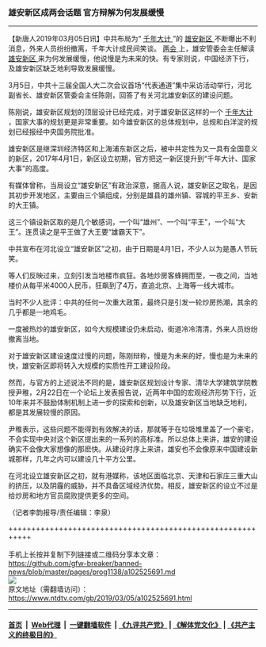 ### 雄安新区成两会话题 官方辩解为何发展缓慢
------------------------

<div class="post_content">
 <p>
  【新唐人2019年03月05日讯】中共布局为“
  <a href="https://www.ntdtv.com/gb/千年大计.htm">
   千年大计
  </a>
  ”的
  <a href="https://www.ntdtv.com/gb/雄安新区.htm">
   雄安新区
  </a>
  不断曝出不利消息，外来人员纷纷撤离，千年大计成民间笑谈。
  <a href="https://www.ntdtv.com/gb/两会.htm">
   两会
  </a>
  上，雄安管委会主任解读
  <a href="https://www.ntdtv.com/gb/雄安新区.htm">
   雄安新区
  </a>
  来为何发展缓慢，他说慢是为未来的快。有专家则说，中国经济下行，及雄安新区缺乏地利导致发展缓慢。
 </p>
 <p>
  3月5日，中共十三届全国人大二次会议首场“代表通道”集中采访活动举行，河北副省长、雄安新区管委会主任陈刚，回答了有关河北雄安新区的建设问题。
 </p>
 <p>
  陈刚说，雄安新区规划的顶层设计已经完成，对于雄安新区这样的一个
  <a href="https://www.ntdtv.com/gb/千年大计.htm">
   千年大计
  </a>
  ，国家大事的规划更是非常重要。如今雄安新区的总体规划中，总规和白洋淀的规划已经报经中央国务院批准。
 </p>
 <p>
  雄安新区是继深圳经济特区和上海浦东新区之后，被中共定性为又一具有全国意义的新区，2017年4月1日，新区设立初期，官方把这一新区提升到“千年大计、国家大事”的高度。
 </p>
 <p>
  有媒体曾称，当局设立“雄安新区”有政治深意，据高人说，雄安新区之取名，是因其初步开发地区，主要由三个镇组成，分别是雄县的雄州镇、容城的平王乡、安新的大王镇。
 </p>
 <p>
  这三个镇设新区取的是几个敏感词，一个叫“雄州”、一个叫“平王”，一个叫“大王”。连贯读之是平王做了大王要“雄霸天下”。
 </p>
 <p>
  中共宣布在河北设立“雄安新区”之初，由于日期是4月1日，不少人以为是愚人节玩笑。
 </p>
 <p>
  等人们反映过来，立刻引发当地楼市疯狂。各地炒房客蜂拥而至，一夜之间，当地楼价从每平米4000人民币，狂飙到了4万，直追北京、上海等一线大城市。
 </p>
 <p>
  当时不少人批评：中共的任何一次重大政策，最终只是引发一轮炒房热潮，其余的几乎都是一地鸡毛。
 </p>
 <p>
  一度被热炒的雄安新区，如今大规模建设仍未启动，街道冷冷清清，外来人员纷纷撤离当地。
 </p>
 <p>
  对于雄安新区建设速度过慢的问题，陈刚辩称，慢是为未来的好，慢也是为未来的快，雄安新区即将转入大规模的实质性开工建设阶段。
 </p>
 <p>
  然而，与官方的上述说法不同的是，雄安新区规划设计专家、清华大学建筑学院教授尹稚，2月22日在一个论坛上发表报告说，近两年中国的宏观经济形势下行，近10年来并不鼓励体制机制上进一步的探索和创新，以及雄安新区当地缺乏地利，都是其发展较慢的原因。
 </p>
 <p>
  尹稚表示，这些问题不能得到有效解决的话，那就等于在垃圾堆里盖了一个豪宅，不会实现中央对这个新区提出来的一系列的高标准。所以总体上来讲，雄安的建设确实不会像大家想像的那麽快。从建设时序上来讲，雄安也不会像原来中国建设新城那样，几年之内可以建设几十平方公里。
 </p>
 <p>
  在河北设立雄安新区之初，就有港媒称，该地区面临北京、天津和石家庄三重大山的挤压，以及阴霾的威胁，并不具备区域经济优势。相反，雄安新区的设立不过是给炒房和地方官员腐败提供更多的空间。
 </p>
 <p>
  （记者李韵报导/责任编辑：李泉）
 </p>
 <div class="single_ad">
 </div>
</div>

+++++++++++++++++++++++++++++++++++++++++++++++++++++++++++<br/><br/>
手机上长按并复制下列链接或二维码分享本文章：<br/>
https://github.com/gfw-breaker/banned-news/blob/master/pages/prog1138/a102525691.md <br/>
<a href='https://github.com/gfw-breaker/banned-news/blob/master/pages/prog1138/a102525691.md'><img src='https://github.com/gfw-breaker/banned-news/blob/master/pages/prog1138/a102525691.md.png'/></a> <br/>
原文地址（需翻墙访问）：https://www.ntdtv.com/gb/2019/03/05/a102525691.html


------------------------
#### [首页](https://github.com/gfw-breaker/banned-news/blob/master/README.md) &nbsp;|&nbsp; [Web代理](https://github.com/labour-camp/helloworld) &nbsp;|&nbsp; [一键翻墙软件](https://github.com/gfw-breaker/nogfw/blob/master/README.md) &nbsp;| [《九评共产党》](https://github.com/gfw-breaker/9ping.md/blob/master/README.md#九评之一评共产党是什么) | [《解体党文化》](https://github.com/gfw-breaker/jtdwh.md/blob/master/README.md) | [《共产主义的终极目的》](https://github.com/gfw-breaker/gczydzjmd.md/blob/master/README.md)

